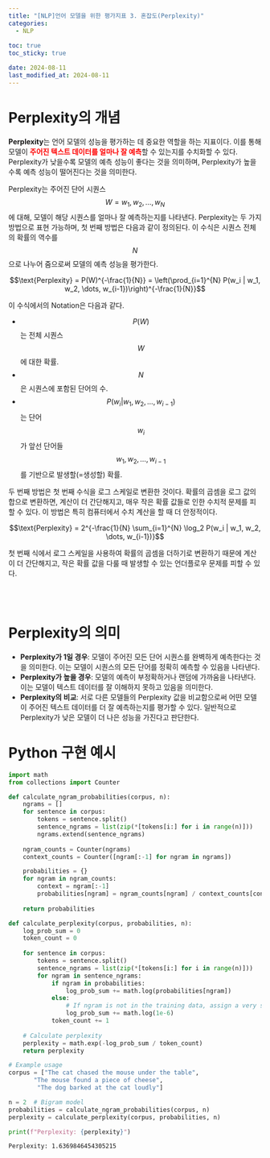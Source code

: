 ```yaml
---
title: "[NLP]언어 모델을 위한 평가지표 3. 혼잡도(Perplexity)"
categories: 
  - NLP
  
toc: true
toc_sticky: true

date: 2024-08-11
last_modified_at: 2024-08-11
---
```


# Perplexity의 개념
**Perplexity**는 언어 모델의 성능을 평가하는 데 중요한 역할을 하는 지표이다. 이를 통해 모델이 <span style="color:red">**주어진 텍스트 데이터를 얼마나 잘 예측**</span>할 수 있는지를 수치화할 수 있다. Perplexity가 낮을수록 모델의 예측 성능이 좋다는 것을 의미하며, Perplexity가 높을수록 예측 성능이 떨어진다는 것을 의미한다.

Perplexity는 주어진 단어 시퀀스 $$W = w_1, w_2, \dots, w_N$$에 대해, 모델이 해당 시퀀스를 얼마나 잘 예측하는지를 나타낸다. Perplexity는 두 가지 방법으로 표현 가능하며, 첫 번째 방법은 다음과 같이 정의된다. 이 수식은 시퀀스 전체의 확률의 역수를 $$N$$으로 나누어 줌으로써 모델의 예측 성능을 평가한다.

<center>$$\text{Perplexity} = P(W)^{-\frac{1}{N}} = \left(\prod_{i=1}^{N} P(w_i | w_1, w_2, \dots, w_{i-1})\right)^{-\frac{1}{N}}$$</center>

이 수식에서의 Notation은 다음과 같다.
- $$P(W)$$는 전체 시퀀스 $$W$$에 대한 확률.
- $$N$$은 시퀀스에 포함된 단어의 수.
- $$P(w_i \vert w_1, w_2, \dots, w_{i-1})$$는 단어 $$w_i$$가 앞선 단어들 $$w_1, w_2, \dots, w_{i-1}$$를 기반으로 발생할(=생성할) 확률.

두 번째 방법은 첫 번째 수식을 로그 스케일로 변환한 것이다. 확률의 곱셈을 로그 값의 합으로 변환하면, 계산이 더 간단해지고, 매우 작은 확률 값들로 인한 수치적 문제를 피할 수 있다. 이 방법은 특히 컴퓨터에서 수치 계산을 할 때 더 안정적이다.

<center>$$\text{Perplexity} = 2^{-\frac{1}{N} \sum_{i=1}^{N} \log_2 P(w_i | w_1, w_2, \dots, w_{i-1})}$$</center>

첫 번째 식에서 로그 스케일을 사용하여 확률의 곱셈을 더하기로 변환하기 때문에 계산이 더 간단해지고, 작은 확률 값을 다룰 때 발생할 수 있는 언더플로우 문제를 피할 수 있다.

<br/>
<br/>

# Perplexity의 의미
- **Perplexity가 1일 경우**: 모델이 주어진 모든 단어 시퀀스를 완벽하게 예측한다는 것을 의미한다. 이는 모델이 시퀀스의 모든 단어를 정확히 예측할 수 있음을 나타낸다.
- **Perplexity가 높을 경우**: 모델의 예측이 부정확하거나 랜덤에 가까움을 나타낸다. 이는 모델이 텍스트 데이터를 잘 이해하지 못하고 있음을 의미한다.
- **Perplexity의 비교**: 서로 다른 모델들의 Perplexity 값을 비교함으로써 어떤 모델이 주어진 텍스트 데이터를 더 잘 예측하는지를 평가할 수 있다. 일반적으로 Perplexity가 낮은 모델이 더 나은 성능을 가진다고 판단한다.

# Python 구현 예시
```python
import math
from collections import Counter

def calculate_ngram_probabilities(corpus, n):
    ngrams = []
    for sentence in corpus:
        tokens = sentence.split()
        sentence_ngrams = list(zip(*[tokens[i:] for i in range(n)]))
        ngrams.extend(sentence_ngrams)
    
    ngram_counts = Counter(ngrams)
    context_counts = Counter([ngram[:-1] for ngram in ngrams])

    probabilities = {}
    for ngram in ngram_counts:
        context = ngram[:-1]
        probabilities[ngram] = ngram_counts[ngram] / context_counts[context]
    
    return probabilities

def calculate_perplexity(corpus, probabilities, n):
    log_prob_sum = 0
    token_count = 0
    
    for sentence in corpus:
        tokens = sentence.split()
        sentence_ngrams = list(zip(*[tokens[i:] for i in range(n)]))
        for ngram in sentence_ngrams:
            if ngram in probabilities:
                log_prob_sum += math.log(probabilities[ngram])
            else:
                # If ngram is not in the training data, assign a very small probability
                log_prob_sum += math.log(1e-6)
            token_count += 1
    
    # Calculate perplexity
    perplexity = math.exp(-log_prob_sum / token_count)
    return perplexity

# Example usage
corpus = ["The cat chased the mouse under the table",
       "The mouse found a piece of cheese",
        "The dog barked at the cat loudly"]

n = 2  # Bigram model
probabilities = calculate_ngram_probabilities(corpus, n)
perplexity = calculate_perplexity(corpus, probabilities, n)

print(f"Perplexity: {perplexity}")
```
```bash
Perplexity: 1.6369846454305215
```
